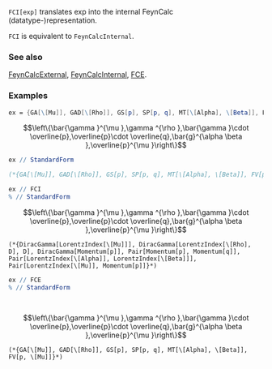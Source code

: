 `FCI[exp]` translates exp into the internal FeynCalc (datatype-)representation.

`FCI` is equivalent to `FeynCalcInternal`.

### See also

[FeynCalcExternal](FeynCalcExternal), [FeynCalcInternal](FeynCalcInternal), [FCE](FCE).

### Examples

```mathematica
ex = {GA[\[Mu]], GAD[\[Rho]], GS[p], SP[p, q], MT[\[Alpha], \[Beta]], FV[p, \[Mu]]}
```

$$\left\{\bar{\gamma }^{\mu },\gamma ^{\rho },\bar{\gamma }\cdot \overline{p},\overline{p}\cdot \overline{q},\bar{g}^{\alpha \beta },\overline{p}^{\mu }\right\}$$

```mathematica
ex // StandardForm

(*{GA[\[Mu]], GAD[\[Rho]], GS[p], SP[p, q], MT[\[Alpha], \[Beta]], FV[p, \[Mu]]}*)
```

```mathematica
ex // FCI
% // StandardForm
```

$$\left\{\bar{\gamma }^{\mu },\gamma ^{\rho },\bar{\gamma }\cdot \overline{p},\overline{p}\cdot \overline{q},\bar{g}^{\alpha \beta },\overline{p}^{\mu }\right\}$$

```
(*{DiracGamma[LorentzIndex[\[Mu]]], DiracGamma[LorentzIndex[\[Rho], D], D], DiracGamma[Momentum[p]], Pair[Momentum[p], Momentum[q]], Pair[LorentzIndex[\[Alpha]], LorentzIndex[\[Beta]]], Pair[LorentzIndex[\[Mu]], Momentum[p]]}*)
```

```mathematica
ex // FCE
% // StandardForm 
  
 

```

$$\left\{\bar{\gamma }^{\mu },\gamma ^{\rho },\bar{\gamma }\cdot \overline{p},\overline{p}\cdot \overline{q},\bar{g}^{\alpha \beta },\overline{p}^{\mu }\right\}$$

```
(*{GA[\[Mu]], GAD[\[Rho]], GS[p], SP[p, q], MT[\[Alpha], \[Beta]], FV[p, \[Mu]]}*)
```